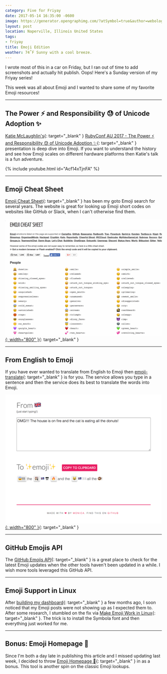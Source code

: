 ```yaml
---
category: Five for Friyay
date: 2017-05-14 16:35:00 -0600
image: https://generator.opengraphimg.com/?atSymbol=true&author=webology&authorSize=text-2xl&tags=friyay&title=Emoji+Edition
layout: post
location: Naperville, Illinois United States
tags:
- friyay
title: Emoji Edition
weather: 74˚F Sunny with a cool breeze.
---
```


I wrote most of this in a car on Friday, but I ran out of time to add screenshots and actually hit publish. Oops! Here's a Sunday version of my Friyay series!

This week was all about Emoji and I wanted to share some of my favorite Emoji resources! 

----

## The Power :zap: and Responsibility :sweat: of Unicode Adoption :sparkles:

[Katie McLaughlin's](https://twitter.com/glasnt){: target="_blank" } [RubyConf AU 2017 - The Power :zap: and Responsibility :sweat: of Unicode Adoption :sparkles:](https://www.youtube.com/watch?v=Acf14xTjnFA){: target="_blank" } presentation is deep dive into Emoji. If you want to understand the history and see how Emoji scales on different hardware platforms then Katie's talk is a fun adventure.

{% include youtube.html id="Acf14xTjnFA" %}

----

## Emoji Cheat Sheet

[Emoji Cheat Sheet](https://www.webpagefx.com/tools/emoji-cheat-sheet/){: target="_blank" } has been my goto Emoji search for several years. The website is great for looking up Emoji short codes on websites like GitHub or Slack, when I can't otherwise find them.

[![](/assets/images/posts/friyay-emoji-edition/emojicheatsheet.png){: width="800" }](https://www.webpagefx.com/tools/emoji-cheat-sheet/){: target="_blank" }

----

## From English to Emoji

If you have ever wanted to translate from English to Emoji then [emoji-translate](https://meowni.ca/emoji-translate/){: target="_blank" } is for you. The service allows you type in a sentence and then the service does its best to translate the words into Emoji.

[![](/assets/images/posts/friyay-emoji-edition/meowni-ca-emoji-translate.png){: width="800" }](https://meowni.ca/emoji-translate/){: target="_blank" }

----

## GitHub Emojis API

The [GitHub Emojis API](https://developer.github.com/v3/emojis/){: target="_blank" } is a great place to check for the latest Emoji updates when the other tools haven't been updated in a while. I wish more tools leveraged this GitHub API.

----

## Emoji Support in Linux

After [building my dashboard](/2017/five-for-friday/){: target="_blank" } a few months ago, I soon noticed that my Emoji posts were not showing up as I expected them to. After some research, I stumbled on the fix via [Make Emoji Work in Linux](https://www.kirsle.net/blog/entry/make-emoji-work-in-linux){: target="_blank" }. The trick is to install the Symbola font and then everything just worked for me.

----

## Bonus: Emoji Homepage :eyes:

Since I'm both a day late in publishing this article and I missed updating last week, I decided to throw [Emoji Homepage :eyes:](http://emojihomepage.com/){: target="_blank" } in as a bonus. This tool is another spin on the classic Emoji lookups.